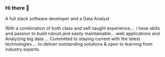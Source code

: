 ### Hi there 👋

A full stack software developer
and a Data Analyst

With a combination of both class and self-taught experience,...
i have skills and passion to build robust,and easily maintainable...
web applications and Analyzing big data....
Committed to staying current with the latest technologies....
to deliver outstanding solutions
& open to learning from industry experts.

<!--
**Kincaid-kroos/Kincaid-kroos** is a ✨ _special_ ✨ repository because its `README.md` (this file) appears on your GitHub profile.

Here are some ideas to get you started:

- 🔭 I’m currently working on ...
- 🌱 I’m currently learning ...
- 👯 I’m looking to collaborate on ...
- 🤔 I’m looking for help with ...
- 💬 Ask me about ...
- 📫 How to reach me: ...
- 😄 Pronouns: ...
- ⚡ Fun fact: ...
-->
